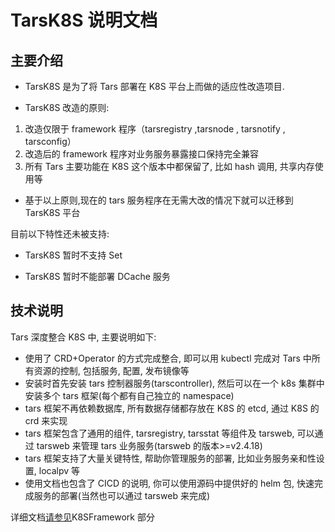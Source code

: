 # TarsK8S 说明文档

## 主要介绍

- TarsK8S 是为了将 Tars 部署在 K8S 平台上而做的适应性改造项目.

- TarsK8S 改造的原则:

1.  改造仅限于 framework 程序（tarsregistry ,tarsnode , tarsnotify , tarsconfig）
2.  改造后的 framework 程序对业务服务暴露接口保持完全兼容
3.  所有 Tars 主要功能在 K8S 这个版本中都保留了, 比如 hash 调用, 共享内存使用等

- 基于以上原则,现在的 tars 服务程序在无需大改的情况下就可以迁移到 TarsK8S 平台

目前以下特性还未被支持:

- TarsK8S 暂时不支持 Set

- TarsK8S 暂时不能部署 DCache 服务

## 技术说明

Tars 深度整合 K8S 中, 主要说明如下:

- 使用了 CRD+Operator 的方式完成整合, 即可以用 kubectl 完成对 Tars 中所有资源的控制, 包括服务, 配置, 发布镜像等
- 安装时首先安装 tars 控制器服务(tarscontroller), 然后可以在一个 k8s 集群中安装多个 tars 框架(每个都有自己独立的 namespace)
- tars 框架不再依赖数据库, 所有数据存储都存放在 K8S 的 etcd, 通过 K8S 的 crd 来实现
- tars 框架包含了通用的组件, tarsregistry, tarsstat 等组件及 tarsweb, 可以通过 tarsweb 来管理 tars 业务服务(tarsweb 的版本>=v2.4.18)
- tars 框架支持了大量关键特性, 帮助你管理服务的部署, 比如业务服务亲和性设置, localpv 等
- 使用文档也包含了 CICD 的说明, 你可以使用源码中提供好的 helm 包, 快速完成服务的部署(当然也可以通过 tarsweb 来完成)

详细文档[请参见](https://tarscloud.github.io/TarsDocs/)K8SFramework 部分
